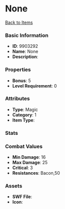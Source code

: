 # None



[Back to Items](../items.md)

### Basic Information

- **ID**: 9903292
- **Name**: None
- **Description**: 

### Properties

- **Bonus**: 5
- **Level Requirement**: 0

### Attributes

- **Type**: Magic
- **Category**: 1
- **Item Type**: 

### Stats


### Combat Values

- **Min Damage**: 16
- **Max Damage**: 25
- **Critical**: 3
- **Resistances**: Bacon,50

### Assets

- **SWF File**: 
- **Icon**: 

